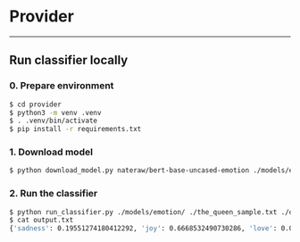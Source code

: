 # Provider

---

## Run classifier locally

### 0. Prepare environment

```bash
$ cd provider
$ python3 -m venv .venv
$ . .venv/bin/activate
$ pip install -r requirements.txt
```

### 1. Download model

```bash
$ python download_model.py nateraw/bert-base-uncased-emotion ./models/emotion
```

### 2. Run the classifier

```bash
$ python run_classifier.py ./models/emotion/ ./the_queen_sample.txt ./output.txt
$ cat output.txt 
{'sadness': 0.19551274180412292, 'joy': 0.6668532490730286, 'love': 0.061145614832639694, 'anger': 0.051483768969774246, 'fear': 0.02209818735718727, 'surprise': 0.0029064537957310677}
```
